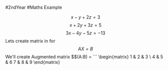 #2ndYear #Maths 
Example

$$
x-y+2z=3
$$
$$
x+2y+3z=5
$$
$$
3x-4y-5z = -13
$$
Lets create matrix in for
$$AX = B$$
We'll create Augmented matrix 
$$(A:B) = ```
\begin{matrix}
1 & 2 & 3 \\
4 & 5 & 6 
7 & 8 & 9
\end{matrix}
```$$
